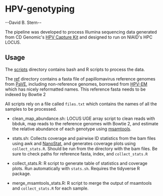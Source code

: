# HPV-genotyping
--David B. Stern--

The pipeline was developed to process Illumina sequencing data generated from CD Genomic's [HPV Capture Kit](https://www.cd-genomics.com/diseasepanel/products_70.html) and designed to run on NIAID's HPC LOCUS.

## Usage

The [scripts](./scripts) directory contains bash and R scripts to process the data.

The [ref](./ref) directory contains a fasta file of papillomavirus reference genomes from [PaVE](https://pave.niaid.nih.gov/), including non-reference genomes, borrowed from [HPV-EM](https://github.com/jin-wash-u/HPV-EM) which has nicely reformatted names.
This reference fasta needs to be indexed by Bowtie 2

All scripts rely on a file called `files.txt` which contains the names of all the samples to be processed.

- clean_map_abundance.sh: LOCUS UGE array script to clean reads with bbduk, map reads to the reference genomes with Bowtie 2, and estimate the relative abundance of each genotype using [msamtools](https://github.com/arumugamlab/msamtools).

- stats.sh: Collects coverage and pairwise ID statistics from the bam files using awk and [NanoStat](https://github.com/wdecoster/nanostat), and generates coverage plots using `collect_stats.R`. Should be run from the directory with the bam files. Be sure to check paths for reference fasta, index, and `collect_stats.R`

- collect_stats.R: R script to generate table of statistics and coverage plots. Run automatically with `stats.sh`. Requires the tidyverse R package.

- merge_msamtools_stats.R: R script to merge the output of msamtools and `collect_stats.R` for each sample.
